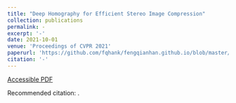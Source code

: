 ```yaml
---
title: "Deep Homography for Efficient Stereo Image Compression"
collection: publications
permalink: -
excerpt: '-'
date: 2021-10-01
venue: 'Proceedings of CVPR 2021'
paperurl: 'https://github.com/fqhank/fengqianhan.github.io/blob/master/files/Deng_Deep_Homography_for_Efficient_Stereo_Image_Compression_CVPR_2021_paper.pdf'
citation: '-'
---
```


[Accessible PDF](https://github.com/fqhank/fengqianhan.github.io/blob/master/files/Deng_Deep_Homography_for_Efficient_Stereo_Image_Compression_CVPR_2021_paper.pdf)

Recommended citation: .
